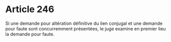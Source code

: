 # Article 246

Si une demande pour altération définitive du lien conjugal et une demande pour faute sont concurremment présentées, le juge examine en premier lieu la demande pour faute.
